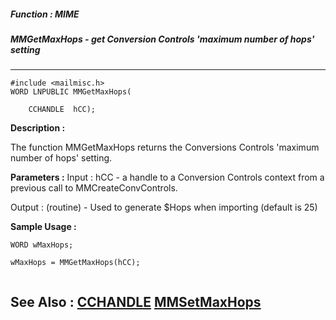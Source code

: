 ##### Function : MIME
##### MMGetMaxHops - get Conversion Controls 'maximum number of hops' setting
---
```
#include <mailmisc.h>
WORD LNPUBLIC MMGetMaxHops(

	CCHANDLE  hCC);
```
**Description :**

The function  MMGetMaxHops returns the Conversions Controls 'maximum number of 
hops' setting.

**Parameters :**
Input :
hCC  -  a handle to a Conversion Controls context from a previous call to MMCreateConvControls.

Output :
(routine)  -  Used to generate $Hops when importing (default is 25)



**Sample Usage :**
```
WORD wMaxHops;

wMaxHops = MMGetMaxHops(hCC);


```
**See Also :**
[CCHANDLE](/reference/Data/CCHANDLE)
[MMSetMaxHops](/reference/Func/MMSetMaxHops)
---
